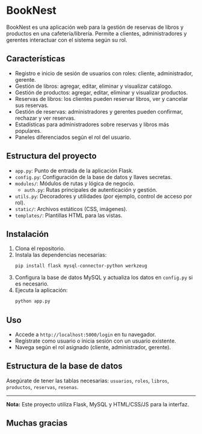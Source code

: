 # BookNest

BookNest es una aplicación web para la gestión de reservas de libros y productos en una cafetería/librería. Permite a clientes, administradores y gerentes interactuar con el sistema según su rol.

## Características

- Registro e inicio de sesión de usuarios con roles: cliente, administrador, gerente.
- Gestión de libros: agregar, editar, eliminar y visualizar catálogo.
- Gestión de productos: agregar, editar, eliminar y visualizar productos.
- Reservas de libros: los clientes pueden reservar libros, ver y cancelar sus reservas.
- Gestión de reservas: administradores y gerentes pueden confirmar, rechazar y ver reservas.
- Estadísticas para administradores sobre reservas y libros más populares.
- Paneles diferenciados según el rol del usuario.

## Estructura del proyecto

- `app.py`: Punto de entrada de la aplicación Flask.
- `config.py`: Configuración de la base de datos y llaves secretas.
- `modules/`: Módulos de rutas y lógica de negocio.
  - `auth.py`: Rutas principales de autenticación y gestión.
- `utils.py`: Decoradores y utilidades (por ejemplo, control de acceso por rol).
- `static/`: Archivos estáticos (CSS, imágenes).
- `templates/`: Plantillas HTML para las vistas.

## Instalación

1. Clona el repositorio.
2. Instala las dependencias necesarias:
   ```sh
   pip install flask mysql-connector-python werkzeug
   ```
3. Configura la base de datos MySQL y actualiza los datos en `config.py` si es necesario.
4. Ejecuta la aplicación:
   ```sh
   python app.py
   ```

## Uso

- Accede a `http://localhost:5000/login` en tu navegador.
- Regístrate como usuario o inicia sesión con un usuario existente.
- Navega según el rol asignado (cliente, administrador, gerente).

## Estructura de la base de datos

Asegúrate de tener las tablas necesarias: `usuarios`, `roles`, `libros`, `productos`, `reservas`, `resenas`.

---

**Nota:** Este proyecto utiliza Flask, MySQL y HTML/CSS/JS para la interfaz.

## Muchas gracias
